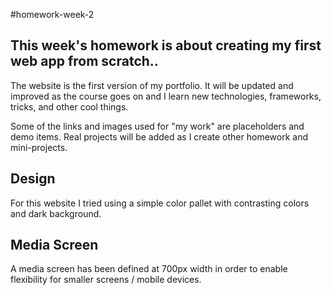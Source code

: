 #homework-week-2

## This week's homework is about creating my first web app from scratch..

The website is the first version of my portfolio. It will be updated and improved as the course goes on and I learn new technologies, frameworks, tricks, and other cool things.

Some of the links and images used for "my work" are placeholders and demo items. Real projects will be added as I create other homework and mini-projects.


## Design
For this website I tried using a simple color pallet with contrasting colors and dark background.


## Media Screen
A media screen has been defined at 700px width in order to enable flexibility for smaller screens / mobile devices.
